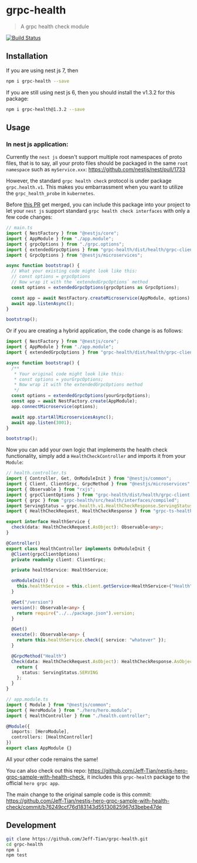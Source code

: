# grpc-health

> A grpc health check module

[![Build Status](https://travis-ci.com/Jeff-Tian/grpc-health.svg?branch=master)](https://travis-ci.com/Jeff-Tian/grpc-health)

## Installation

If you are using nest js 7, then 

```bash
npm i grpc-health --save
```

If you are still using nest js 6, then you should install the v1.3.2 for this package:

```bash
npm i grpc-health@1.3.2 --save
```

## Usage

### In nest js application:

Currently the `nest js` doesn't support multiple root namespaces of proto files, that is to say, all your proto files
should be packaged in the same `root namespace` such as `myService.xxx`: https://github.com/nestjs/nest/pull/1733

However, the standard `grpc health check` protocol is under package `grpc.health.v1`. This makes you embarrassment
when you want to utilize the `grpc_health_probe` in `kubernetes`.

Before [this PR](https://github.com/nestjs/nest/pull/1733) get merged, you can include this package into your
project to let your `nest js` support standard `grpc health check interfaces` with only a few code changes:

```typescript
// main.ts
import { NestFactory } from "@nestjs/core";
import { AppModule } from "./app.module";
import { grpcOptions } from "./grpc.options";
import { extendedGrpcOptions } from "grpc-health/dist/health/grpc-client.options";
import { GrpcOptions } from "@nestjs/microservices";

async function bootstrap() {
  // What your existing code might look like this:
  // const options = grpcOptions
  // Now wrap it with the `extendedGrpcOptions` method
  const options = extendedGrpcOptions(grpcOptions as GrpcOptions);

  const app = await NestFactory.createMicroservice(AppModule, options);
  await app.listenAsync();
}

bootstrap();
```

Or if you are creating a hybrid application, the code change is as follows:

```typescript
import { NestFactory } from "@nestjs/core";
import { AppModule } from "./app.module";
import { extendedGrpcOptions } from "grpc-health/dist/health/grpc-client.options";

async function bootstrap() {
  /**
   * Your original code might look like this:
   * const options = yourGrpcOptions;
   * Now wrap it with the extendedGrpcOptions method
   */
  const options = extendedGrpcOptions(yourGrpcOptions);
  const app = await NestFactory.create(AppModule);
  app.connectMicroservice(options);

  await app.startAllMicroservicesAsync();
  await app.listen(3001);
}

bootstrap();
```

Now you can add your own logic that implements the health check functionality, simply add a `HealthCheckController` and imports it from your `Module`:

```typescript
// health.controller.ts
import { Controller, Get, OnModuleInit } from "@nestjs/common";
import { Client, ClientGrpc, GrpcMethod } from "@nestjs/microservices";
import { Observable } from "rxjs";
import { grpcClientOptions } from "grpc-health/dist/health/grpc-client.options";
import { grpc } from "grpc-health/src/health/interfaces/compiled";
import ServingStatus = grpc.health.v1.HealthCheckResponse.ServingStatus;
import { HealthCheckRequest, HealthCheckResponse } from "grpc-ts-health-check";

export interface HealthService {
  check(data: HealthCheckRequest.AsObject): Observable<any>;
}

@Controller()
export class HealthController implements OnModuleInit {
  @Client(grpcClientOptions)
  private readonly client: ClientGrpc;

  private healthService: HealthService;

  onModuleInit() {
    this.healthService = this.client.getService<HealthService>("Health");
  }

  @Get("/version")
  version(): Observable<any> {
    return require("../../package.json").version;
  }

  @Get()
  execute(): Observable<any> {
    return this.healthService.check({ service: "whatever" });
  }

  @GrpcMethod("Health")
  Check(data: HealthCheckRequest.AsObject): HealthCheckResponse.AsObject {
    return {
      status: ServingStatus.SERVING
    };
  }
}
```

```typescript
// app.module.ts
import { Module } from "@nestjs/common";
import { HeroModule } from "./hero/hero.module";
import { HealthController } from "./health.controller";

@Module({
  imports: [HeroModule],
  controllers: [HealthController]
})
export class AppModule {}
```

All your other code remains the same!

You can also check out this repo: https://github.com/Jeff-Tian/nestjs-hero-grpc-sample-with-health-check, it includes
this
`grpc-health` package to the official `hero grpc app`.

The main change to the original sample code is this commit:
https://github.com/Jeff-Tian/nestjs-hero-grpc-sample-with-health-check/commit/b76249ccf76d183143d55130825967d3bebe47de

## Development

```bash
git clone https://github.com/Jeff-Tian/grpc-health.git
cd grpc-health
npm i
npm test
```
